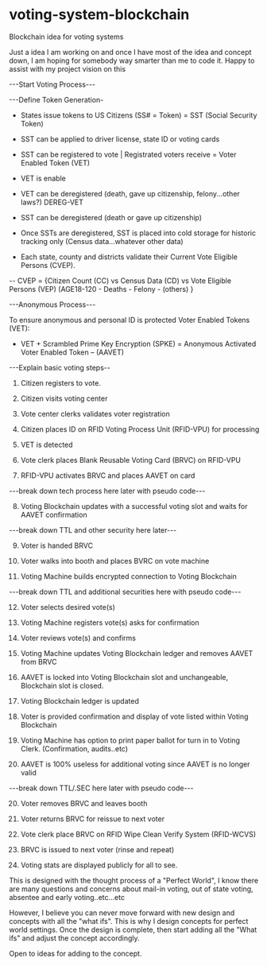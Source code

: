 # voting-system-blockchain
Blockchain idea for voting systems


Just a idea I am working on and once I have most of the idea and concept down, I am hoping for somebody way smarter than me to code it. Happy to assist with my project vision on this

---Start Voting Process---

---Define Token Generation-

- States issue tokens to US Citizens (SS# = Token) = SST (Social Security Token)

- SST can be applied to driver license, state ID or voting cards

- SST can be registered to vote | Registrated voters receive = Voter Enabled Token (VET)

- VET is enable

- VET can be deregistered (death, gave up citizenship, felony...other laws?) DEREG-VET

- SST can be deregistered (death or gave up citizenship)

- Once SSTs are deregistered, SST is placed into cold storage for historic tracking only (Census data...whatever other data)

- Each state, county and districts validate their Current Vote Eligible Persons (CVEP).

-- CVEP = {Citizen Count (CC) vs Census Data (CD) vs Vote Eligible Persons (VEP) (AGE18-120 - Deaths - Felony - (others) }

---Anonymous Process---

To ensure anonymous and personal ID is protected Voter Enabled Tokens (VET):

- VET + Scrambled Prime Key Encryption (SPKE) = Anonymous Activated Voter Enabled Token – (AAVET)

---Explain basic voting steps--

1. Citizen registers to vote.

2. Citizen visits voting center

3. Vote center clerks validates voter registration 

4. Citizen places ID on RFID Voting Process Unit (RFID-VPU) for processing

5. VET is detected

6. Vote clerk places Blank Reusable Voting Card (BRVC) on RFID-VPU

7. RFID-VPU activates BRVC and places AAVET on card

---break down tech process here later with pseudo code---

8. Voting Blockchain updates with a successful voting slot and waits for AAVET confirmation 

---break down TTL and other security here later---

9. Voter is handed BRVC

10. Voter walks into booth and places BVRC on vote machine

11. Voting Machine builds encrypted connection to Voting Blockchain

---break down TTL and additional securities here with pseudo code---

12. Voter selects desired vote(s)

13. Voting Machine registers vote(s) asks for confirmation 

14. Voter reviews vote(s) and confirms 

15. Voting Machine updates Voting Blockchain ledger and removes AAVET from BRVC

16. AAVET is locked into Voting Blockchain slot and unchangeable, Blockchain slot is closed.

17. Voting Blockchain ledger is updated

18. Voter is provided confirmation and display of vote listed within Voting Blockchain

19. Voting Machine has option to print paper ballot for turn in to Voting Clerk. (Confirmation, audits..etc)  

19. AAVET is 100% useless for additional voting since AAVET is no longer valid

---break down TTL/.SEC here later with pseudo code---

20. Voter removes BRVC and leaves booth

21. Voter returns BRVC for reissue to next voter

22. Vote clerk place BRVC on RFID Wipe Clean Verify System (RFID-WCVS)

23. BRVC is issued to next voter (rinse and repeat)

24. Voting stats are displayed publicly for all to see.



This is designed with the thought process of a "Perfect World", I know there are many questions and concerns about mail-in voting, out of state voting, absentee and early voting..etc...etc

However, I believe you can never move forward with new design and concepts with all the "what ifs".  This is why I design concepts for perfect world settings.  Once the design is complete, then start adding all the "What ifs" and adjust the concept accordingly.

Open to ideas for adding to the concept.
